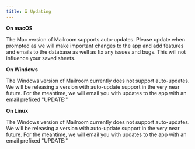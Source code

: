 ```yaml
---
title: ⌛️ Updating
---
```


**On macOS**

The Mac version of Mailroom supports auto-updates. Please update when prompted as we will make important changes to the app and add features and emails to the database as well as fix any issues and bugs. This will not influence your saved sheets.

**On Windows**

The Windows version of Mailroom currently does not support auto-updates. We will be releasing a version with auto-update support in the very near future. For the meantime, we will email you with updates to the app with an email prefixed "UPDATE:"

**On Linux**

The Windows version of Mailroom currently does not support auto-updates. We will be releasing a version with auto-update support in the very near future. For the meantime, we will email you with updates to the app with an email prefixed "UPDATE:"
